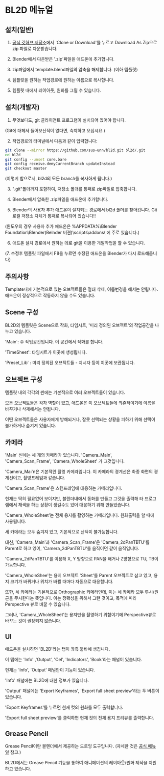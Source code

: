 BL2D 메뉴얼
=========

설치(일반)
-------

1. [공식 깃허브 저장소](https://github.com/sus-unn/bl2d)에서 'Clone or Download'를 누르고 Download As Zip으로 zip 파일로 다운받습니다.

2. Blender에서 다운받은 '.zip'파일을 애드온에 추가합니다.

3. zip파일에서 template.blend파일의 압축을 해제합니다. (이하 템플릿)

4. 템플릿을 원하는 작업경로에 원하는 이름으로 복사합니다.

5. 템플릿 내에서 레이아웃, 원화를 그릴 수 있습니다.

설치(개발자)
---------

1. 무엇보다도, git 클라이언트 프로그램이 설치되어 있어야 합니다.

(Git에 대헤서 들어보신적이 없다면, 숙지하고 오십시요.)

2. 작업경로의 터미널에서 다음과 같이 입력합니다:
```bash
git clone --mirror https://github.com/sus-unn/bl2d.git bl2d/.git
cd bl2d
git config --unset core.bare
git config receive.denyCurrentBranch updateInstead
git checkout master
```
(이렇게 함으로서, bl2d의 모든 branch를 복사하게 됩니다.)

3. ".git"폴더까지 포함하여, 저장소 폴더를 통째로 zip파일로 압축합니다.

4. Blender에서 압축한 .zip파일을 애드온에 추가합니다.

5. Blender의 사용자 추가 애드온이 설치되는 경로에서 bl2d 폴더를 찾아갑니다. Git 로컬 저장소 자체가 통째로 복사되어 있습니다!!

(윈도우의 경우 사용자 추가 애드온은 %APPDATA%\Blender Foundation\Blender\(Belnder 버젼)\scripts\addons\ 에 주로 있습니다.)

6. 애드온 설치 경로에서 원하는 데로 git을 이용한 개발작업을 할 수 있습니다.

(7. 수정후 템플릿 파일에서 F8을 누르면 수정된 애드온을 Blender가 다시 로드해옵니다)

주의사항
------

Template내에 기본적으로 있는 오브젝트들은 절대 삭제, 이름변경을 해서는 안됩니다.
애드온이 정상적으로 작동하지 않을 수도 있습니다.

Scene 구성
--------

BL2D의 템플릿은 Scene으로 작화, 타임시트, '미리 정의된 오브젝트'의 작업공간을 나누고 있습니다.

'Main': 주 작업공간입니다. 이 공간에서 작화를 합니다.

'TimeSheet': 타임시트가 이곳에 생성됩니다.

'Preset_Lib' : 미리 정의된 오브젝트들  - 지시자 등이 이곳에 보관됩니다.

오브젝트 구성
---------

템플릿 내의 각각의 씬에는 기본적으로 여러 오브젝트들이 있습니다.

모든 오브젝트들은 각자 역할이 있고, 애드온은 이 오브젝트들에 의존적이기에 이름을 바꾸거나 삭제해서는 안됩니다. 

어떤 오브젝트들은 사용자에게 방해되거나, 잘못 선택되는 상황을 피하기 위해 선택이 불가하거나 숨겨져 있습니다.

카메라
-----

'Main' 씬에는 세 개의 카메라가 있습니다. 'Camera_Main', 'Camera_Scan_Frame', 'Camera_WholeSheet' 가 그것입니다.

'Camera_Mai'n은 기본적인 촬영 카메라입니다. 이 카메라의 경계선은 촤종 화면의 경계선이고, 촬영프레임과 같습니다.

'Camera_Scan_Frame'은 스캔프레임에 대응하는 카메라입니다. 

현재는 딱히 필요없어 보이지만, 블렌더내에서 동화를 만들고 그것을 출력해 타 프로그램에서 채색을 하는 상황이 생길수도 있어 대응하기 위해 만들었습니다.

'Camera_WholeSheet'는 전체 용지를 촬영하는 카메라입니다. 원화출력을 할 때에 사용됩니다.

세 카메라는 모두 숨겨져 있고, 기본적으로 선택이 불가능합니다. 

대신, 'Camera_Main'과 'Camera_Scan_Frame'은 'Camera_2dPanTBTU'를 Parent로 하고 있어, 'Camera_2dPanTBTU'를 움직이면 같이 움직입니다.

'Camera_2dPanTBTU'를 이용해 X, Y 방향으로 PAN을 해거나 Z방향으로 TU, TB이 가능합니다.

'Camera_WholeShee'는 용지 오브젝트 'Sheet'를 Parent 오브젝트로 삼고 있고, 용지 크기가 바뀌거나 위치가 바뀔 때마다 자동으로 대응합니다.

또한, 세 카메라는 기본적으로 Orthographic 카메라인데, 이는 세 카메라 모두 투시/원근을 무시한다는 뜻입니다. 이는 정확성을 위해서 그런 것이고, 목적에 따라 Perspective 뷰로 바꿀 수 있습니다.

그러나, 'Camera_WholeSheet'는 용지만을 촬영하기 위함이기에 Perspective뷰로 바꾸는 것이 권장되지 않습니다.

UI
--

애드온을 설치하면 'BL2D'라는 탭이 좌측 툴바에 생깁니다.

이 탭에는 'Info' ,'Output', 'Cel', 'Indicators', 'Book'라는 패널이 있습니다.

현재는 'Info', 'Output' 패널만이 기능이 있습니다.

'Info' 패널에는 BL2D에 대한 정보가 있습니다.

'Output' 패널에는 'Export Keyframes', 'Export full sheet preview'라는 두 버튼이 있습니다.

'Export Keyframes'를 누르면 현재 컷의 원화를 모두 출력합니다.

'Export full sheet preview'를 클릭하면 현재 컷의 전체 용지 프리뷰를 출력합니다.

Grease Pencil
------------

Grease Pencil이란 블렌더에서 제공하는 드로잉 도구입니다. (자세한 것은 [공식 메뉴얼](https://docs.blender.org/manual/en/dev/interface/grease_pencil/introduction.html) 참고.)

BL2D에서는 Grease Pencil 기능을 통하여 애니메이션의 레이아웃/원화 제작을 지원하고 있습니다.